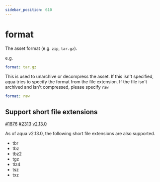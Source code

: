 ```yaml
---
sidebar_position: 610
---
```


# format

The asset format (e.g. `zip`, `tar.gz`).

e.g.

```yaml
format: tar.gz
```

This is used to unarchive or decompress the asset.
If this isn't specified, aqua tries to specify the format from the file extension.
If the file isn't archived and isn't compressed, please specify `raw`

```yaml
format: raw
```

## Support short file extensions

[#1876](https://github.com/aquaproj/aqua/issues/1876) [#2313](https://github.com/aquaproj/aqua/pull/2313) [v2.13.0](https://github.com/aquaproj/aqua/releases/tag/v2.13.0)

As of aqua v2.13.0, the following short file extensions are also supported.

- tbr
- tbz
- tbz2
- tgz
- tlz4
- tsz
- txz
